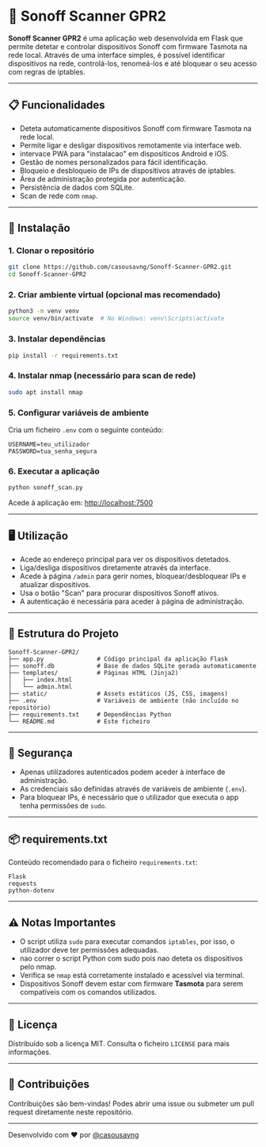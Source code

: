 # 🔌 Sonoff Scanner GPR2

**Sonoff Scanner GPR2** é uma aplicação web desenvolvida em Flask que permite detetar e controlar dispositivos Sonoff com firmware Tasmota na rede local. Através de uma interface simples, é possível identificar dispositivos na rede, controlá-los, renomeá-los e até bloquear o seu acesso com regras de iptables.

---

## 📋 Funcionalidades

- Deteta automaticamente dispositivos Sonoff com firmware Tasmota na rede local.
- Permite ligar e desligar dispositivos remotamente via interface web.
- intervace PWA para "instalacao" em dispositicos Android e iOS.
- Gestão de nomes personalizados para fácil identificação.
- Bloqueio e desbloqueio de IPs de dispositivos através de iptables.
- Área de administração protegida por autenticação.
- Persistência de dados com SQLite.
- Scan de rede com `nmap`.

---

## 🚀 Instalação

### 1. Clonar o repositório

```bash
git clone https://github.com/casousavng/Sonoff-Scanner-GPR2.git
cd Sonoff-Scanner-GPR2
```

### 2. Criar ambiente virtual (opcional mas recomendado)

```bash
python3 -m venv venv
source venv/bin/activate  # No Windows: venv\Scripts\activate
```

### 3. Instalar dependências

```bash
pip install -r requirements.txt
```

### 4. Instalar nmap (necessário para scan de rede)

```bash
sudo apt install nmap
```

### 5. Configurar variáveis de ambiente

Cria um ficheiro `.env` com o seguinte conteúdo:

```
USERNAME=teu_utilizador
PASSWORD=tua_senha_segura
```

### 6. Executar a aplicação

```bash
python sonoff_scan.py
```

Acede à aplicação em: [http://localhost:7500](http://localhost:7500)

---

## 🖥️ Utilização

- Acede ao endereço principal para ver os dispositivos detetados.
- Liga/desliga dispositivos diretamente através da interface.
- Acede à página `/admin` para gerir nomes, bloquear/desbloquear IPs e atualizar dispositivos.
- Usa o botão "Scan" para procurar dispositivos Sonoff ativos.
- A autenticação é necessária para aceder à página de administração.

---

## 📂 Estrutura do Projeto

```
Sonoff-Scanner-GPR2/
├── app.py               # Código principal da aplicação Flask
├── sonoff.db            # Base de dados SQLite gerada automaticamente
├── templates/           # Páginas HTML (Jinja2)
│   ├── index.html
│   └── admin.html
├── static/              # Assets estáticos (JS, CSS, imagens)
├── .env                 # Variáveis de ambiente (não incluído no repositório)
├── requirements.txt     # Dependências Python
└── README.md            # Este ficheiro
```

---

## 🔐 Segurança

- Apenas utilizadores autenticados podem aceder à interface de administração.
- As credenciais são definidas através de variáveis de ambiente (`.env`).
- Para bloquear IPs, é necessário que o utilizador que executa o app tenha permissões de `sudo`.

---

## 📦 requirements.txt

Conteúdo recomendado para o ficheiro `requirements.txt`:

```
Flask
requests
python-dotenv
```

---

## ⚠️ Notas Importantes

- O script utiliza `sudo` para executar comandos `iptables`, por isso, o utilizador deve ter permissões adequadas.
- nao correr o script Python com sudo pois nao deteta os dispositivos pelo nmap.
- Verifica se `nmap` está corretamente instalado e acessível via terminal.
- Dispositivos Sonoff devem estar com firmware **Tasmota** para serem compatíveis com os comandos utilizados.

---

## 📜 Licença

Distribuído sob a licença MIT. Consulta o ficheiro `LICENSE` para mais informações.

---

## 🤝 Contribuições

Contribuições são bem-vindas! Podes abrir uma issue ou submeter um pull request diretamente neste repositório.

---

Desenvolvido com ❤️ por [@casousavng](https://github.com/casousavng)
